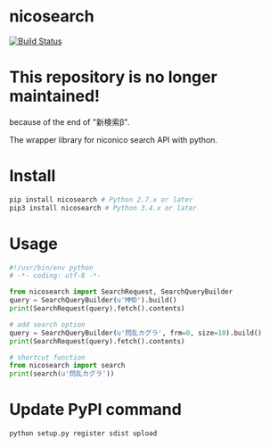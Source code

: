 nicosearch
==========
[![Build Status](https://travis-ci.org/ymizushi/nicosearch.png?branch=master)](https://travis-ci.org/ymizushi/nicosearch)

# This repository is no longer maintained!
because of the end of "新検索β".


The wrapper library for niconico search API with python.

# Install
```sh
pip install nicosearch # Python 2.7.x or later
pip3 install nicosearch # Python 3.4.x or later
```

# Usage
```python
#!/usr/bin/env python
# -*- coding: utf-8 -*-

from nicosearch import SearchRequest, SearchQueryBuilder
query = SearchQueryBuilder(u'MMD').build()
print(SearchRequest(query).fetch().contents)

# add search option
query = SearchQueryBuilder(u'閃乱カグラ', frm=0, size=10).build()
print(SearchRequest(query).fetch().contents)

# shortcut function
from nicosearch import search
print(search(u'閃乱カグラ'))
```

# Update PyPI command
```sh
python setup.py register sdist upload
```
